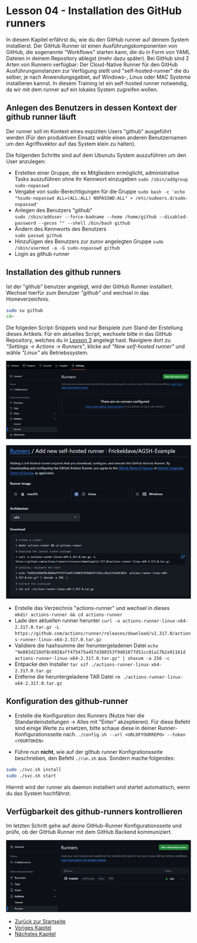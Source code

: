 # Lesson 04 - Installation des GitHub runners

In diesem Kapitel erfährst du, wie du den GitHub runner auf deinem System installierst. Der GitHub Runner ist einen Ausführungskomponenten von GitHub, die sogenannte "Workflows" starten kann, die du in Form von YAML Dateien in deinem Repository ablegst (mehr dazu später).
Bei GitHub sind 2 Arten von Runnern verfügbar: Der Cloud-Native Runner für den GitHub Ausführungsinstanzen zur Verfügung stellt und "self-hosted-runner" die du selber, je nach Anwendungsgebiet, auf Windows-, Linux oder MAC Systeme installieren kannst.
In diesem Training ist ein self-hosted runner notwendig, da wir mit dem runner auf ein lokales System zugreifen wollen.

## Anlegen des Benutzers in dessen Kontext der github runner läuft

Der runner soll im Kontext eines expiziten Users "github" ausgeführt werden (Für den produktiven Einsatz wähle einen anderen Benutzernamen um den Agriffsvektor auf das System klein zu halten).

Die folgenden Schritte sind auf dem Ubunutu System auszuführen um den User anzulegen:

- Erstellen einer Gruppe, die es Mitgliedern ermöglicht, administrative Tasks auszuführen ohne Ihr Kennwort einzugeben ```sudo /sbin/addgroup sudo-nopasswd```
- Vergabe von sudo-Berechtigungen für die Gruppe ```sudo bash -c 'echo "%sudo-nopasswd ALL=(ALL:ALL) NOPASSWD:ALL" > /etc/sudoers.d/sudo-nopasswd'```
- Anlegen des Benutzers "github"  
  ```sudo /sbin/adduser --force-badname --home /home/github --disabled-password --gecos "" --shell /bin/bash github```
- Ändern des Kennworts des Benutzers  
  ```sudo passwd github```
- Hinzufügen des Benutzers zur zurov angelegten Gruppe
  ```sudo /sbin/usermod -a -G sudo-nopasswd github```
- Login as github runner  

## Installation des github runners

Ist der "github" benutzer angelegt, wird der GitHub Runner installiert. Wechsel hierfür zum  Benutzer *"github"* und wechsel in das Homeverzeichnis.

```bash
sudo su github
cd~
```

Die folgeden Script-Snippets sind nur Beispiele zum Stand der Erstellung dieses Artikels. Für ein aktuelles Script, wechsele bitte in das GitHub Repository, welches du in [Lesson 3](../Lesson03-create_gh_repository/Lesson03.md) angelegt hast. Navigiere dort zu *"Settings -> Actions -> Runners"*, klicke auf *"New self-hosted runner"* und wähle *"Linux"* als Betriebssystem.

![Settings of the github runner runner](./Screenshot%202024-06-07%20131043.png)

![Script to install the github runner](./Screenshot%202024-06-07%20131401.png)

- Erstelle das Verzeichnis "actions-runner" und wechsel in dieses  
  ```mkdir actions-runner && cd actions-runner```  
- Lade den aktuellen runner herunter
  ```curl -o actions-runner-linux-x64-2.317.0.tar.gz -L https://github.com/actions/runner/releases/download/v2.317.0/actions-runner-linux-x64-2.317.0.tar.gz```  
- Validiere die hashsumme der heruntergeladenen Datei
  ```echo "9e883d210df8c6028aff475475a457d380353f9d01877d51cc01a17b2a91161d  actions-runner-linux-x64-2.317.0.tar.gz" | shasum -a 256 -c```  
- Entpacke den Installer
  ```tar xzf ./actions-runner-linux-x64-2.317.0.tar.gz```
- Entferne die heruntergeladene TAR Datei
  ```rm ./actions-runner-linux-x64-2.317.0.tar.gz```

## Konfiguration des github-runner

- Erstelle die Konfiguration des Runners (Nutze hier die Standardeinstellungen -> Alles mit "Enter" akzeptieren). Für diese Befehl sind einige Werte zu ersetzen, bitte schaue diese in deiner Runner-Konfigurationsseite nach.
  ```./config.sh --url <URLOFYOURREPO> --token <YOURTOKEN>```

- Führe nun **nicht**, wie auf der github runner Konfigrationsseite beschrieben, den Befehl ```./run.sh``` aus. Sondern mache folgendes:

```bash
sudo ./svc.sh install
sudo ./svc.sh start
```

Hiermit wird der runner als daemon installiert und startet automatisch, wenn du das System hochfährst.

## Verfügbarkeit des github-runners kontrollieren

Im letzten Schritt gehe auf deine GitHub-Runner Konfigurationsseite und prüfe, ob der GitHub Runner mit dem GitHub Backend kommuniziert.

![Check github runner](./Screenshot%202024-06-10%20080659.png)

- [Zurück zur Startseite](./../README.md)
- [Voriges Kapitel](../Lesson03-create_gh_repository/Lesson03.md)
- [Nächstes Kapitel](./../Lesson05-create_cicd_workflow/lesson05.md)
